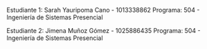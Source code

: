 Estudiante 1: Sarah Yauripoma Cano - 1013338862 Programa: 504 - Ingeniería de Sistemas Presencial

Estudiante 2: Jimena Muñoz Gómez - 1025886435 Programa: 504 - Ingeniería de Sistemas Presencial
